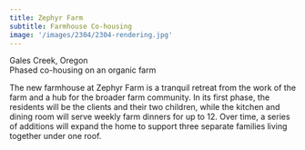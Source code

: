 ```yaml
---
title: Zephyr Farm
subtitle: Farmhouse Co-housing 
image: '/images/2304/2304-rendering.jpg'
---
```


Gales Creek, Oregon<br>
Phased co-housing on an organic farm

The new farmhouse at Zephyr Farm is a tranquil retreat from the work of the farm and a hub for the broader farm community. In its first phase, the residents will be the clients and their two children, while the kitchen and dining room will serve weekly farm dinners for up to 12. Over time, a series of additions will expand the home to support three separate families living together under one roof.